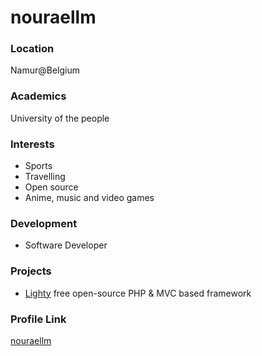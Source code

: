 # nouraellm


### Location

Namur@Belgium

### Academics

University of the people

### Interests

- Sports
- Travelling
- Open source
- Anime, music and video games

### Development

- Software Developer

### Projects

- [Lighty](https://github.com/nouraellm/lighty) free open-source PHP & MVC based framework

### Profile Link

[nouraellm](https://github.com/nouraellm)

